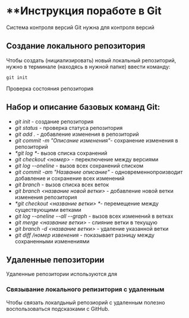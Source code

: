 # **Инструкция поработе в Git

Система контроля версий Git нужна для контроля версий

## Создание локального репозитория

Чтобы создать (нициализировать) новый локальный репозиторий, нужно в терминале (находясь в нужной папке) ввести команду:

    git init
    
 Проверка состояния репозитория

## Набор и описание базовых команд Git:

* _*git init*_ - создание репозитория
* _*git status*_ - проверка статуса репозитория
* _*git add .*_ - добавление изменения в репозиторий
* _*git commit -m "Описание изменения"*_- сохранение изменения в репозиторий
* _*git log *_- вызов списка сохранений
* _*git checkout <номер>*_ - переключение между версиями
* _*git log --oneline*_ - вызов всех сохранений списком
* _*git commit -am "Название описание"*_ - одновременнопроизводит добавление и сохранение всех изменений
* _*git branch*_ - вызов списка всех веток
* _*git branch <название новой ветки>*_ - добавление новой ветки изменения репозитория
* _*git checkout <название ветки> *_- перемещение между существующими ветками
* _*git log --oneline --all --graph*_ - вызов всех изменений в ветках
* _*git merge <название ветки>*_ - слияние ветки в текущую
* _*git branch -d <название ветки>*_ - удаление указанной ветки
* _*git diff /номер извенения*_ - показывает разницу между сохраненными изменениями

## Удаленные пепозитории

Удаленные репозитории используются для

### Связывание локального репизитория с удаленным

Чтобы связать локалдьный репозиорий с удаленным полезно воспользоваться подсказками с GitHub.
